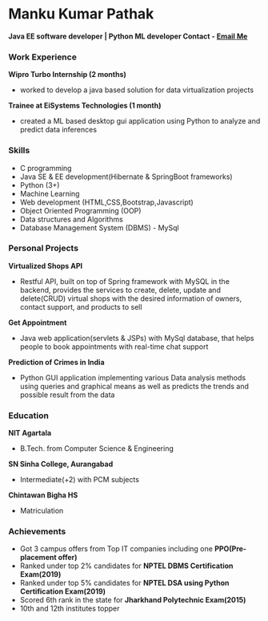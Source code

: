 # Manku Kumar Pathak 
**Java EE software developer | Python ML developer
Contact -  [Email Me](mankup1999@gmail.com)**

### Work Experience
**Wipro Turbo Internship (2 months)**
- worked to develop a java based solution for data virtualization projects

**Trainee at EiSystems Technologies (1 month)**
- created a ML based desktop gui application using Python to analyze and predict data inferences

### Skills
- C programming
- Java SE & EE development(Hibernate & SpringBoot frameworks)
- Python (3+)
- Machine Learning
- Web development (HTML,CSS,Bootstrap,Javascript)
- Object Oriented Programming (OOP)
- Data structures and Algorithms
- Database Management System (DBMS) - MySql

### Personal Projects
**Virtualized Shops API**
- Restful API, built on top of Spring framework with MySQL in the backend, provides the services to create, delete, update and delete(CRUD) virtual shops with the desired information of owners, contact support, and products to sell

**Get Appointment**
- Java web application(servlets & JSPs) with MySql database, that helps people to book appointments with real-time chat support

**Prediction of Crimes in India**
- Python GUI application implementing various Data analysis methods using queries and graphical means as well as predicts the trends and possible result from the data

### Education
**NIT Agartala**
- B.Tech. from Computer Science & Engineering

**SN Sinha College, Aurangabad**
- Intermediate(+2) with PCM subjects

**Chintawan Bigha HS**
- Matriculation


### Achievements 
- Got 3 campus offers from Top IT companies including one **PPO(Pre-placement offer)**
- Ranked under top 2% candidates for **NPTEL DBMS Certification Exam(2019)**
- Ranked under top 5% candidates for **NPTEL DSA using Python Certification Exam(2019)**
- Scored 6th rank in the state for **Jharkhand Polytechnic Exam(2015)**
- 10th and 12th institutes topper
